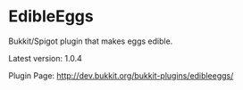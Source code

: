 # EdibleEggs
Bukkit/Spigot plugin that makes eggs edible.

Latest version: 1.0.4

Plugin Page: http://dev.bukkit.org/bukkit-plugins/edibleeggs/
